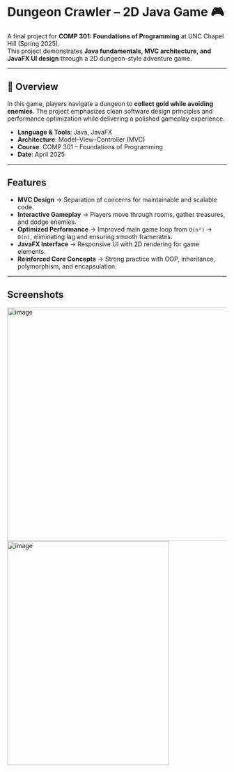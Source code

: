 # Dungeon Crawler – 2D Java Game 🎮

A final project for **COMP 301: Foundations of Programming** at UNC Chapel Hill (Spring 2025).  
This project demonstrates **Java fundamentals, MVC architecture, and JavaFX UI design** through a 2D dungeon-style adventure game.  

---

## 📖 Overview  
In this game, players navigate a dungeon to **collect gold while avoiding enemies**. The project emphasizes clean software design principles and performance optimization while delivering a polished gameplay experience.  

- **Language & Tools**: Java, JavaFX  
- **Architecture**: Model–View–Controller (MVC)  
- **Course**: COMP 301 – Foundations of Programming  
- **Date**: April 2025  

---

## Features  
- **MVC Design** → Separation of concerns for maintainable and scalable code.  
- **Interactive Gameplay** → Players move through rooms, gather treasures, and dodge enemies.  
- **Optimized Performance** → Improved main game loop from `O(n²)` → `O(n)`, eliminating lag and ensuring smooth framerates.  
- **JavaFX Interface** → Responsive UI with 2D rendering for game elements.  
- **Reinforced Core Concepts** → Strong practice with OOP, inheritance, polymorphism, and encapsulation.  

---

## Screenshots  
<img width="671" height="536" alt="image" src="https://github.com/user-attachments/assets/3c6ef4e2-b3fd-4b89-a8c6-f74981753b94" />
<img width="371" height="514" alt="image" src="https://github.com/user-attachments/assets/9b19d442-7695-4420-86c3-c5f1229d1b9c" />


